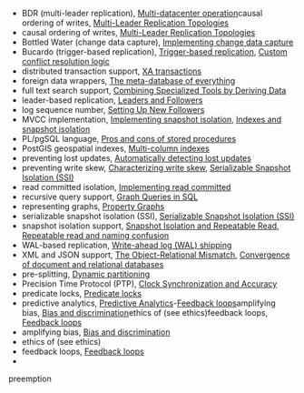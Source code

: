 * BDR (multi-leader replication), [Multi-datacenter operation](ch05.html#idm140605776023264)causal ordering of writes, [Multi-Leader Replication Topologies](ch05.html#idm140605775832064)
* causal ordering of writes, [Multi-Leader Replication Topologies](ch05.html#idm140605775832064)
* Bottled Water (change data capture), [Implementing change data capture](ch11.html#idm140605756974880)
* Bucardo (trigger-based replication), [Trigger-based replication](ch05.html#idm140605776184960), [Custom conflict resolution logic](ch05.html#idm140605775924416)
* distributed transaction support, [XA transactions](ch09.html#idm140605759113296)
* foreign data wrappers, [The meta-database of everything](ch12.html#idm140605755791808)
* full text search support, [Combining Specialized Tools by Deriving Data](ch12.html#idm140605756108624)
* leader-based replication, [Leaders and Followers](ch05.html#idm140605776414944)
* log sequence number, [Setting Up New Followers](ch05.html#idm140605776326080)
* MVCC implementation, [Implementing snapshot isolation](ch07.html#idm140605762228864), [Indexes and snapshot isolation](ch07.html#idm140605762197408)
* PL/pgSQL language, [Pros and cons of stored procedures](ch07.html#idm140605761558128)
* PostGIS geospatial indexes, [Multi-column indexes](ch03.html#idm140605778043824)
* preventing lost updates, [Automatically detecting lost updates](ch07.html#idm140605762031360)
* preventing write skew, [Characterizing write skew](ch07.html#idm140605761890672), [Serializable Snapshot Isolation (SSI)](ch07.html#idm140605761385072)
* read committed isolation, [Implementing read committed](ch07.html#idm140605774522160)
* recursive query support, [Graph Queries in SQL](ch02.html#idm140605781408816)
* representing graphs, [Property Graphs](ch02.html#idm140605781797824)
* serializable snapshot isolation (SSI), [Serializable Snapshot Isolation (SSI)](ch07.html#idm140605761383968)
* snapshot isolation support, [Snapshot Isolation and Repeatable Read](ch07.html#idm140605774469600), [Repeatable read and naming confusion](ch07.html#idm140605762177008)
* WAL-based replication, [Write-ahead log (WAL) shipping](ch05.html#idm140605776226720)
* XML and JSON support, [The Object-Relational Mismatch](ch02.html#idm140605782646496), [Convergence of document and relational databases](ch02.html#idm140605782044640)
* pre-splitting, [Dynamic partitioning](ch06.html#idm140605775072224)
* Precision Time Protocol (PTP), [Clock Synchronization and Accuracy](ch08.html#idm140605760763344)
* predicate locks, [Predicate locks](ch07.html#idm140605761459968)
* predictive analytics, [Predictive Analytics](ch12.html#ix_predictanal)-[Feedback loops](ch12.html#idm140605754755232)amplifying bias, [Bias and discrimination](ch12.html#idm140605754804272)ethics of (see ethics)feedback loops, [Feedback loops](ch12.html#idm140605754767328)
* amplifying bias, [Bias and discrimination](ch12.html#idm140605754804272)
* ethics of (see ethics)
* feedback loops, [Feedback loops](ch12.html#idm140605754767328)
* 
preemption